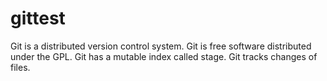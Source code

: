# gittest
Git is a distributed version control system.
Git is free software distributed under the GPL.
Git has a mutable index called stage.
Git tracks changes of files.